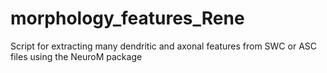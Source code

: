 # morphology_features_Rene
 Script for extracting many dendritic and axonal features from SWC or ASC files using the NeuroM package
